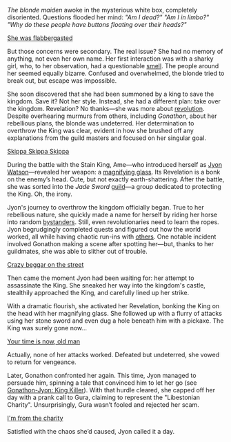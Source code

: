 *The blonde maiden* awoke in the mysterious white box, completely disoriented. Questions flooded her mind: *"Am I dead?" "Am I in limbo?" "Why do these people have buttons floating over their heads?"*

[She was flabbergasted](#embed:https://www.youtube.com/live/hUCfCWOj-1w?feature=shared\&t=287)

But those concerns were secondary. The real issue? She had no memory of anything, not even her own name. Her first interaction was with a sharky girl, who, to her observation, had a questionable [smell](https://www.youtube.com/live/hUCfCWOj-1w?feature=shared\&t=552). The people around her seemed equally bizarre. Confused and overwhelmed, the blonde tried to break out, but escape was impossible.

She soon discovered that she had been summoned by a king to save the kingdom. Save it? Not her style. Instead, she had a different plan: take over the kingdom. Revelation? No thanks—she was more about [revolution](https://www.youtube.com/live/hUCfCWOj-1w?feature=shared\&t=2486). Despite overhearing murmurs from others, including *Gonathon*, about her rebellious plans, the blonde was undeterred. Her determination to overthrow the King was clear, evident in how she brushed off any explanations from the guild masters and focused on her singular goal.

[Skippa Skippa Skippa](#embed:https://www.youtube.com/live/hUCfCWOj-1w?t=2609)

During the battle with the Stain King, Ame—who introduced herself as [Jyon Watson](https://www.youtube.com/live/hUCfCWOj-1w?feature=shared\&t=2554)—revealed her weapon: a [magnifying glass](https://www.youtube.com/live/hUCfCWOj-1w?feature=shared\&t=3055). Its Revelation is a bonk on the enemy’s head. Cute, but not exactly earth-shattering. After the battle, she was sorted into the *Jade Sword* [guild](https://www.youtube.com/live/hUCfCWOj-1w?feature=shared\&t=3328)—a group dedicated to protecting the King. Oh, the irony.

Jyon's journey to overthrow the kingdom officially began. True to her rebellious nature, she quickly made a name for herself by riding her horse into random [bystanders](https://www.youtube.com/live/hUCfCWOj-1w?feature=shared\&t=3966). Still, even revolutionaries need to learn the ropes. Jyon begrudgingly completed quests and figured out how the world worked, all while having chaotic run-ins with [others](https://www.youtube.com/live/hUCfCWOj-1w?feature=shared\&t=5214). One notable incident involved Gonathon making a scene after spotting her—but, thanks to her guildmates, she was able to slither out of trouble.

[Crazy beggar on the street](#embed:https://www.youtube.com/live/hUCfCWOj-1w?feature=shared\&t=5893)

Then came the moment Jyon had been waiting for: her attempt to assassinate the King. She sneaked her way into the kingdom's castle, stealthily approached the King, and carefully lined up her strike.

With a dramatic flourish, she activated her Revelation, bonking the King on the head with her magnifying glass. She followed up with a flurry of attacks using her stone sword and even dug a hole beneath him with a pickaxe. The King was surely gone now...

[Your time is now, old man](#embed:https://www.youtube.com/live/hUCfCWOj-1w?feature=shared\&t=6333)

Actually, none of her attacks worked. Defeated but undeterred, she vowed to return for vengeance.

Later, Gonathon confronted her again. This time, Jyon managed to persuade him, spinning a tale that convinced him to let her go (see [Gonathon-Jyon: King Killer](#edge:gigi-ame)). With that hurdle cleared, she capped off her day with a prank call to Gura, claiming to represent the "Libestonian Charity". Unsurprisingly, Gura wasn’t fooled and rejected her scam.

[I'm from the charity](#embed:https://www.youtube.com/live/hUCfCWOj-1w?feature=shared\&t=7353)

Satisfied with the chaos she’d caused, Jyon called it a day.
